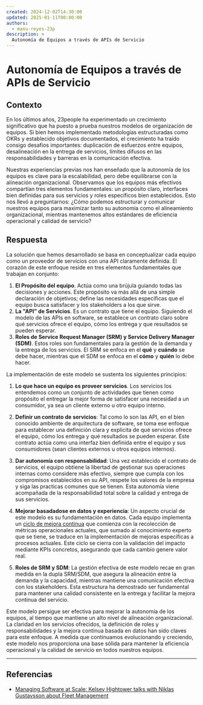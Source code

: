 ```yaml
---
created: 2024-12-02T14:30:00
updated: 2025-01-11T00:00:00
authors:
  - manu-reyes-23p
description: >
  Autonomía de Equipos a través de APIs de Servicio
---
```


# Autonomía de Equipos a través de APIs de Servicio

## Contexto

En los últimos años, 23people ha experimentado un crecimiento significativo que ha puesto a prueba nuestros modelos de organización de equipos. Si bien hemos implementado metodologías estructuradas como OKRs y establecido objetivos documentados, el crecimiento ha traído consigo desafíos importantes: duplicación de esfuerzos entre equipos, desalineación en la entrega de servicios, límites difusos en las responsabilidades y barreras en la comunicación efectiva.

Nuestras experiencias previas nos han enseñado que la autonomía de los equipos es clave para la escalabilidad, pero debe equilibrarse con la alineación organizacional. Observamos que los equipos más efectivos compartían tres elementos fundamentales: un propósito claro, interfaces bien definidas para sus servicios y roles específicos bien establecidos. Esto nos llevó a preguntarnos: ¿Cómo podemos estructurar y comunicar nuestros equipos para maximizar tanto su autonomía como el alineamiento organizacional, mientras mantenemos altos estándares de eficiencia operacional y calidad de servicio?

## Respuesta

La solución que hemos desarrollado se basa en conceptualizar cada equipo como un proveedor de servicios con una API claramente definida. El corazón de este enfoque reside en tres elementos fundamentales que trabajan en conjunto:

1. **El Propósito del equipo**. Actúa como una brújula guiando todas las decisiones y acciones. Este propósito va más allá de una simple declaración de objetivos; define las necesidades específicas que el equipo busca satisfacer y los stakeholders a los que sirve.
2. **La "API" de Servicios**. Es un contrato que tiene el equipo. Siguiendo el modelo de las APIs en software, se establece un contrato claro sobre qué servicios ofrece el equipo, cómo los entrega y que resultados se pueden esperar.
3. **Roles de Service Request Manager (SRM) y Service Delivery Manager (SDM)**. Estos roles son fundamentales para la gestión de la demanda y la entrega de los servicios. El SRM se enfoca en el **qué** y **cuándo** se debe hacer, mientras que el SDM se enfoca en el **cómo** y **quién** lo debe hacer.

La implementación de este modelo se sustenta los siguientes principios:

1. **Lo que hace un equipo es proveer servicios**. Los servicios los entendemos como un conjunto de actividades que tienen como propósito el entregar la mejor forma de satisfacer una necesidad a un consumidor, ya sea un cliente externo u otro equipo interno.

2. **Definir un contrato de servicios**: Tal como lo son las API, en el bien conocido ambiente de arquitectura de software, se toma ese enfoque para establecer una definición clara y explicita de qué servicios ofrece el equipo, cómo los entrega y qué resultados se pueden esperar. Este contrato actúa como una interfaz bien definida entre el equipo y sus consumidores (sean clientes externos u otros equipos internos).

3. **Dar autonomía con responsabilidad**: Una vez establecido el contrato de servicios, el equipo obtiene la libertad de gestionar sus operaciones internas como considere más efectivo, siempre que cumpla con los compromisos establecidos en su API, respete los valores de la empresa y siga las practicas comunes que se tienen. Esta autonomía viene acompañada de la responsabilidad total sobre la calidad y entrega de sus servicios.

4. **Mejorar basadadose en datos y experiencia**: Un aspecto crucial de este modelo es su fundamentación en datos. Cada equipo implementa un [ciclo de mejora continua](../insights/evolucion-digital-empresarial.md) que comienza con la recolección de métricas operacionales actuales, que sumado al conocimiento experto que se tiene, se traduce en la implementación de mejoras específicas a procesos actuales. Este ciclo se cierra con la validación del impacto mediante KPIs concretos, asegurando que cada cambio genere valor real.

5. **Roles de SRM y SDM**: La gestión efectiva de este modelo recae en gran medida en la dupla SRM/SDM, que asegura la alineación entre la demanda y la capacidad, mientras mantiene una comunicación efectiva con los stakeholders. Esta estructura ha demostrado ser fundamental para mantener una calidad consistente en la entrega y facilitar la mejora continua del servicio.

Este modelo persigue ser efectiva para mejorar la autonomía de los equipos, al tiempo que mantiene un alto nivel de alineación organizacional. La claridad en los servicios ofrecidos, la definición de roles y responsabilidades y la mejora continua basada en datos han sido claves para este enfoque. A medida que continuamos evolucionando y creciendo, este modelo nos proporciona una base sólida para mantener la eficiencia operacional y la calidad de servicio en todos nuestros equipos.

---

## Referencias

- [Managing Software at Scale: Kelsey Hightower talks with Niklas Gustavsson about Fleet Management](https://www.youtube.com/watch?v=o4NvTvLE4rE&list=PLdnROWg7FtXfv_CLIo0MZeJjFqr-yqL4-)
